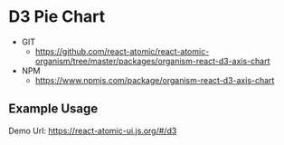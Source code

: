 D3 Pie Chart
===============
<!--hidden-->
   * GIT
      * https://github.com/react-atomic/react-atomic-organism/tree/master/packages/organism-react-d3-axis-chart
   * NPM
      * https://www.npmjs.com/package/organism-react-d3-axis-chart 

## Example Usage
Demo Url:
https://react-atomic-ui.js.org/#/d3
<!--/hidden-->



